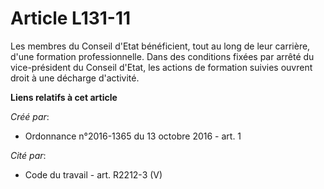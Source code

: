 # Article L131-11

Les membres du Conseil d'Etat bénéficient, tout au long de leur carrière, d'une formation professionnelle. Dans des
conditions fixées par arrêté du vice-président du Conseil d'Etat, les actions de formation suivies ouvrent droit à une
décharge d'activité.

**Liens relatifs à cet article**

_Créé par_:

  - Ordonnance n°2016-1365 du 13 octobre 2016 - art. 1

_Cité par_:

  - Code du travail - art. R2212-3 (V)
